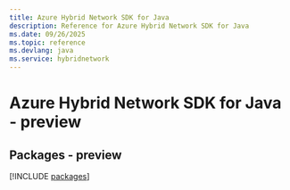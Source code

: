 ```yaml
---
title: Azure Hybrid Network SDK for Java
description: Reference for Azure Hybrid Network SDK for Java
ms.date: 09/26/2025
ms.topic: reference
ms.devlang: java
ms.service: hybridnetwork
---
```

# Azure Hybrid Network SDK for Java - preview
## Packages - preview
[!INCLUDE [packages](hybrid-network-index.md)]